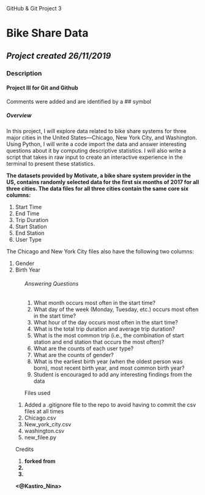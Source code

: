 ﻿<html>
<body>
<head>GitHub & Git Project 3 </head>
<h1><b> Bike Share Data </b></h1>

<h2><b><i>Project created 26/11/2019</i></b></h2>
 
<h3><b>Description</b></h3>  

<h4><b>Project III for Git and Github</b></h4>

<p> Comments were added and are identified by a ## symbol</p> 

<h5> Overview </h5>

<p>In this project, I will explore data related to bike share systems for three major cities in the United States—Chicago, New York City, and Washington. Using Python,
I will write a code import the data and answer interesting questions about it by computing descriptive statistics. I will also write a script that takes in raw input to create an interactive experience in the terminal to present these statistics.</p>

**The datasets provided by Motivate, a bike share system provider in the US, contains randomly selected data for the first six months of 2017 for all three cities. The data files for all three cities contain the same core six columns:**
<ol>
<li> Start Time </li> 
<li> End Time </li> 
<li> Trip Duration </li> 
<li> Start Station </li> 
<li> End Station </li> 
<li> User Type </li> 
</ol>

<p>The Chicago and New York City files also have the following two columns:</p>

<ol>
<li>Gender</li>
<li>Birth Year</li>
<ol>


<h6>Answering Questions </h6>
<ol>
<li> What month occurs most often in the start time?</li>
<li> What day of the week (Monday, Tuesday, etc.) occurs most often in the start time? </li>
<li> What hour of the day occurs most often in the start time?</li>
<li> What is the total trip duration and average trip duration?</li>
<li> What is the most common trip (i.e., the combination of start station and end station that occurs the most often)?</li>
<li> What are the counts of each user type?</li>
<li> What are the counts of gender?</li>
<li> What is the earliest birth year (when the oldest person was born), most recent birth year, and most common birth year?</li>
<li> Student is encouraged to add any interesting findings from the data</li>
</ol>


<p>Files used</p>
<li>Added a .gitignore file to the repo to avoid having to commit the csv files at all times</li>
<li>Chicago.csv </li>
<li>New_york_city.csv</li>
<li>washington.csv</li>
<li>new_filee.py</li>
</ol>

<h8> Credits</h8>
<ol>
<li><b>forked from <https://github.com/udacity/pdsnd_github</b></li>
<li><https://githowto.com/tagging_versions></li>
<li><https://www.markdownguide.org/basic-syntax/></li>
</ol>

<@Kastiro_Nina>
</body>
</html>